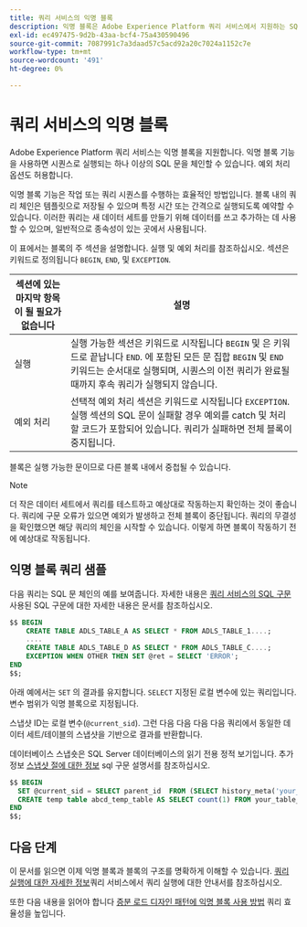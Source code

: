 ```yaml
---
title: 쿼리 서비스의 익명 블록
description: 익명 블록은 Adobe Experience Platform 쿼리 서비스에서 지원하는 SQL 구문이므로 쿼리 시퀀스를 효율적으로 실행할 수 있습니다
exl-id: ec497475-9d2b-43aa-bcf4-75a430590496
source-git-commit: 7087991c7a3daad57c5acd92a20c7024a1152c7e
workflow-type: tm+mt
source-wordcount: '491'
ht-degree: 0%

---
```


# 쿼리 서비스의 익명 블록

Adobe Experience Platform 쿼리 서비스는 익명 블록을 지원합니다. 익명 블록 기능을 사용하면 시퀀스로 실행되는 하나 이상의 SQL 문을 체인할 수 있습니다. 예외 처리 옵션도 허용합니다.

익명 블록 기능은 작업 또는 쿼리 시퀀스를 수행하는 효율적인 방법입니다. 블록 내의 쿼리 체인은 템플릿으로 저장될 수 있으며 특정 시간 또는 간격으로 실행되도록 예약할 수 있습니다. 이러한 쿼리는 새 데이터 세트를 만들기 위해 데이터를 쓰고 추가하는 데 사용할 수 있으며, 일반적으로 종속성이 있는 곳에서 사용됩니다.

이 표에서는 블록의 주 섹션을 설명합니다. 실행 및 예외 처리를 참조하십시오. 섹션은 키워드로 정의됩니다 `BEGIN`, `END`, 및 `EXCEPTION`.

| 섹션에 있는 마지막 항목이 될 필요가 없습니다 | 설명 |
|---|---|
| 실행 | 실행 가능한 섹션은 키워드로 시작됩니다 `BEGIN` 및 은 키워드로 끝납니다 `END`. 에 포함된 모든 문 집합 `BEGIN` 및 `END` 키워드는 순서대로 실행되며, 시퀀스의 이전 쿼리가 완료될 때까지 후속 쿼리가 실행되지 않습니다. |
| 예외 처리 | 선택적 예외 처리 섹션은 키워드로 시작됩니다 `EXCEPTION`. 실행 섹션의 SQL 문이 실패할 경우 예외를 catch 및 처리할 코드가 포함되어 있습니다. 쿼리가 실패하면 전체 블록이 중지됩니다. |

블록은 실행 가능한 문이므로 다른 블록 내에서 중첩될 수 있습니다.

>[!NOTE]
>
> 더 작은 데이터 세트에서 쿼리를 테스트하고 예상대로 작동하는지 확인하는 것이 좋습니다. 쿼리에 구문 오류가 있으면 예외가 발생하고 전체 블록이 중단됩니다. 쿼리의 무결성을 확인했으면 해당 쿼리의 체인을 시작할 수 있습니다. 이렇게 하면 블록이 작동하기 전에 예상대로 작동됩니다.

## 익명 블록 쿼리 샘플

다음 쿼리는 SQL 문 체인의 예를 보여줍니다. 자세한 내용은 [쿼리 서비스의 SQL 구문](../sql/syntax.md) 사용된 SQL 구문에 대한 자세한 내용은 문서를 참조하십시오.

```SQL
$$ BEGIN
    CREATE TABLE ADLS_TABLE_A AS SELECT * FROM ADLS_TABLE_1....;
    ....
    CREATE TABLE ADLS_TABLE_D AS SELECT * FROM ADLS_TABLE_C....; 
    EXCEPTION WHEN OTHER THEN SET @ret = SELECT 'ERROR';
END
$$;
```

아래 예에서는 `SET` 의 결과를 유지합니다. `SELECT` 지정된 로컬 변수에 있는 쿼리입니다. 변수 범위가 익명 블록으로 지정됩니다.

스냅샷 ID는 로컬 변수(`@current_sid`). 그런 다음 다음 다음 다음 쿼리에서 동일한 데이터 세트/테이블의 스냅샷을 기반으로 결과를 반환합니다.

데이터베이스 스냅숏은 SQL Server 데이터베이스의 읽기 전용 정적 보기입니다. 추가 정보 [스냅샷 절에 대한 정보](../sql/syntax.md#SNAPSHOT-clause) sql 구문 설명서를 참조하십시오.

```SQL
$$ BEGIN                                             
  SET @current_sid = SELECT parent_id  FROM (SELECT history_meta('your_table_name')) WHERE  is_current = true;
  CREATE temp table abcd_temp_table AS SELECT count(1) FROM your_table_name  SNAPSHOT SINCE @current_sid;                                                                                           
END
$$;
```

## 다음 단계

이 문서를 읽으면 이제 익명 블록과 블록의 구조를 명확하게 이해할 수 있습니다. [쿼리 실행에 대한 자세한 정보](./writing-queries.md)쿼리 서비스에서 쿼리 실행에 대한 안내서를 참조하십시오.

또한 다음 내용을 읽어야 합니다 [증분 로드 디자인 패턴에 익명 블록 사용 방법](./incremental-load.md) 쿼리 효율성을 높입니다.
